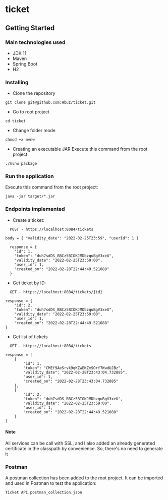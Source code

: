 # ticket

## Getting Started


### Main technologies used
 - JDK 11
 - Maven
 - Spring Boot
 - H2


### Installing
* Clone the repository
```
git clone git@github.com:Hbuz/ticket.git
```

* Go to root project
```
cd ticket
```

* Change folder mode
```
chmod +x mvnw
```

* Creating an executable JAR
Execute this command from the root project:
```
./mvnw package
```

### Run the application
Execute this command from the root project:
```
java -jar target/*.jar
```

### Endpoints implemented

- Create a ticket:

```
  POST - https://localhost:8084/tickets
```
  `
  body = {
            "validity_date": "2022-02-25T23:59",
            "userId": 1
         }
`
```
  response = {
    "id": 1,
    "token": "duh7sdDS_BBCz5BIOKJMDbzquBgV3xeU",
    "validity_date": "2022-02-25T23:59:00",
    "user_id": 1,
    "created_on": "2022-02-28T22:44:49.521088"
  }
```

- Get ticket by ID:

```
  GET - https://localhost:8084/tickets/{id}
```
```
response = {
    "id": 2,
    "token": "duh7sdDS_BBCz5BIOKJMDbzquBgV3xeU",
    "validity_date": "2022-02-25T23:59:00",
    "user_id": 1,
    "created_on": "2022-02-28T22:44:49.521088"
}
```


- Get list of tickets

```
  GET - https://localhost:8084/tickets
```
```
response = [
    {
        "id": 1,
        "token": "CMEf9AeSrvk9qKZwEKZmSOrf7KwdUJBz",
        "validity_date": "2022-02-28T23:43:04.732885",
        "user_id": 1,
        "created_on": "2022-02-28T23:43:04.732885"
    },
    {
        "id": 2,
        "token": "duh7sdDS_BBCz5BIOKJMDbzquBgV3xeU",
        "validity_date": "2022-02-25T23:59:00",
        "user_id": 1,
        "created_on": "2022-02-28T22:44:49.521088"
    }
]
```

#### Note
All services can be call with SSL, and I also added an already generated certificate in the classpath by convenience.
So, there's no need to generate it


### Postman
A postman collection has been added to the root project. It can be imported and used in Postman to test the application: 

```Ticket API.postman_collection.json```
